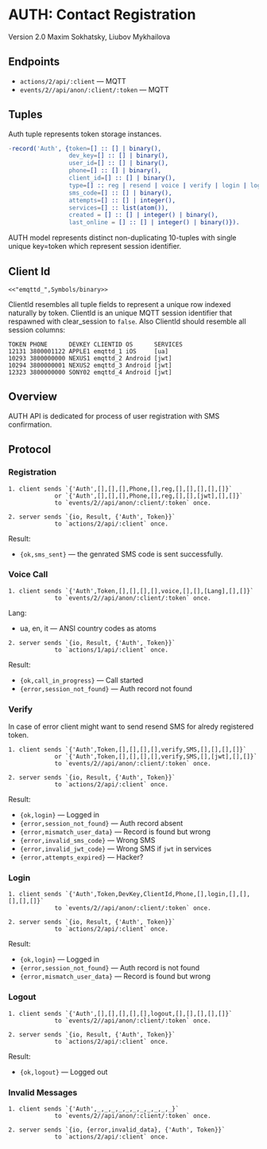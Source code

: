 AUTH: Contact Registration
==========================

Version 2.0 Maxim Sokhatsky, Liubov Mykhailova

Endpoints
--------

* `actions/2/api/:client` — MQTT
* `events/2//api/anon/:client/:token` — MQTT

Tuples
------

Auth tuple represents token storage instances.

```erlang
-record('Auth', {token=[] :: [] | binary(),
                 dev_key=[] :: [] | binary(),
                 user_id=[] :: [] | binary(),
                 phone=[] :: [] | binary(),
                 client_id=[] :: [] | binary(),
                 type=[] :: reg | resend | voice | verify | login | logout,
                 sms_code=[] :: [] | binary(),
                 attempts=[] :: [] | integer(),
                 services=[] :: list(atom()),
                 created = [] :: [] | integer() | binary(),
                 last_online = [] :: [] | integer() | binary()}).
```

AUTH model represents distinct non-duplicating 10-tuples with
single unique key=token which represent session identifier.

Client Id
---------

`<<"emqttd_",Symbols/binary>>`

ClientId resembles all tuple fields to represent a unique
row indexed naturally by token. ClientId is an unique MQTT
session identifier that respawned with clear_session to `false`.
Also ClientId should resemble all session columns:

```
TOKEN PHONE      DEVKEY CLIENTID OS      SERVICES
12131 3800001122 APPLE1 emqttd_1 iOS     [ua]
10293 3800000000 NEXUS1 emqttd_2 Android [jwt]
10294 3800000001 NEXUS2 emqttd_3 Android [jwt]
12323 3800000000 SONY02 emqttd_4 Android [jwt]
```

Overview
--------

AUTH API is dedicated for process of user registration with SMS confirmation.

Protocol
--------

### Registration

```
1. client sends `{'Auth',[],[],[],Phone,[],reg,[],[],[],[],[]}`
             or `{'Auth',[],[],[],Phone,[],reg,[],[],[jwt],[],[]}`
             to `events/2//api/anon/:client/:token` once.
```

```
2. server sends `{io, Result, {'Auth', Token}}`
             to `actions/2/api/:client` once.
```

Result:

* `{ok,sms_sent}` — the genrated SMS code is sent successfully.

### Voice Call

```
1. client sends `{'Auth',Token,[],[],[],[],voice,[],[],[Lang],[],[]}`
             to `events/2//api/anon/:client/:token` once.
```

Lang:

* ua, en, it — ANSI country codes as atoms

```
2. server sends `{io, Result, {'Auth', Token}}`
             to `actions/1/api/:client` once.
```

Result:

* `{ok,call_in_progress}` — Call started
* `{error,session_not_found}` — Auth record not found

### Verify

In case of error client might want to send resend SMS for alredy registered token.

```
1. client sends `{'Auth',Token,[],[],[],[],verify,SMS,[],[],[],[]}`
             or `{'Auth',Token,[],[],[],[],verify,SMS,[],[jwt],[],[]}`
             to `events/2//api/anon/:client/:token` once.
```

```
2. server sends `{io, Result, {'Auth', Token}}`
             to `actions/2/api/:client` once.
```

Result:

* `{ok,login}` — Logged in
* `{error,session_not_found}` — Auth record absent
* `{error,mismatch_user_data}` — Record is found but wrong
* `{error,invalid_sms_code}` — Wrong SMS
* `{error,invalid_jwt_code}` — Wrong SMS if `jwt` in services
* `{error,attempts_expired}` — Hacker?

### Login

```
1. client sends `{'Auth',Token,DevKey,ClientId,Phone,[],login,[],[],[],[],[]}`
             to `events/2//api/anon/:client/:token` once.
```

```
2. server sends `{io, Result, {'Auth', Token}}`
             to `actions/2/api/:client` once.
```

Result:

* `{ok,login}` — Logged in
* `{error,session_not_found}` — Auth record is not found
* `{error,mismatch_user_data}` — Record is found but wrong


### Logout

```
1. client sends `{'Auth',[],[],[],[],[],logout,[],[],[],[],[]}`
             to `events/2//api/anon/:client/:token` once.
```

```
2. server sends `{io, Result, {'Auth', Token}}`
             to `actions/2/api/:client` once.
```

Result:

* `{ok,logout}` — Logged out

### Invalid Messages

```
1. client sends `{'Auth',_,_,_,_,_,_,_,_,_,_,_}`
             to `events/2//api/anon/:client/:token` once.
```

```
2. server sends `{io, {error,invalid_data}, {'Auth', Token}}`
             to `actions/2/api/:client` once.
```

